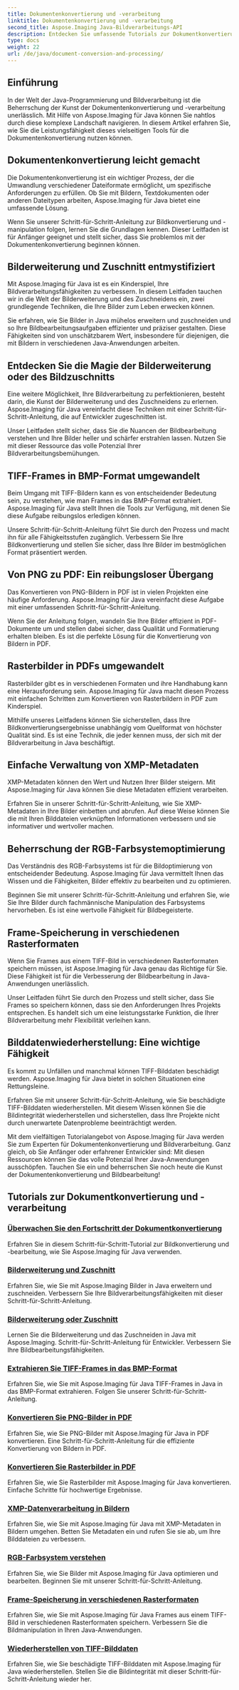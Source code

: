 ```yaml
---
title: Dokumentenkonvertierung und -verarbeitung
linktitle: Dokumentenkonvertierung und -verarbeitung
second_title: Aspose.Imaging Java-Bildverarbeitungs-API
description: Entdecken Sie umfassende Tutorials zur Dokumentkonvertierung und -verarbeitung mit Aspose.Imaging Java. Meistern Sie die Bildmanipulation und -transformation mit diesen Tutorials.
type: docs
weight: 22
url: /de/java/document-conversion-and-processing/
---
```


## Einführung

In der Welt der Java-Programmierung und Bildverarbeitung ist die Beherrschung der Kunst der Dokumentenkonvertierung und -verarbeitung unerlässlich. Mit Hilfe von Aspose.Imaging für Java können Sie nahtlos durch diese komplexe Landschaft navigieren. In diesem Artikel erfahren Sie, wie Sie die Leistungsfähigkeit dieses vielseitigen Tools für die Dokumentenkonvertierung nutzen können.

## Dokumentenkonvertierung leicht gemacht

Die Dokumentenkonvertierung ist ein wichtiger Prozess, der die Umwandlung verschiedener Dateiformate ermöglicht, um spezifische Anforderungen zu erfüllen. Ob Sie mit Bildern, Textdokumenten oder anderen Dateitypen arbeiten, Aspose.Imaging für Java bietet eine umfassende Lösung.

Wenn Sie unserer Schritt-für-Schritt-Anleitung zur Bildkonvertierung und -manipulation folgen, lernen Sie die Grundlagen kennen. Dieser Leitfaden ist für Anfänger geeignet und stellt sicher, dass Sie problemlos mit der Dokumentenkonvertierung beginnen können.

## Bilderweiterung und Zuschnitt entmystifiziert

Mit Aspose.Imaging für Java ist es ein Kinderspiel, Ihre Bildverarbeitungsfähigkeiten zu verbessern. In diesem Leitfaden tauchen wir in die Welt der Bilderweiterung und des Zuschneidens ein, zwei grundlegende Techniken, die Ihre Bilder zum Leben erwecken können.

Sie erfahren, wie Sie Bilder in Java mühelos erweitern und zuschneiden und so Ihre Bildbearbeitungsaufgaben effizienter und präziser gestalten. Diese Fähigkeiten sind von unschätzbarem Wert, insbesondere für diejenigen, die mit Bildern in verschiedenen Java-Anwendungen arbeiten.

## Entdecken Sie die Magie der Bilderweiterung oder des Bildzuschnitts

Eine weitere Möglichkeit, Ihre Bildverarbeitung zu perfektionieren, besteht darin, die Kunst der Bilderweiterung und des Zuschneidens zu erlernen. Aspose.Imaging für Java vereinfacht diese Techniken mit einer Schritt-für-Schritt-Anleitung, die auf Entwickler zugeschnitten ist.

Unser Leitfaden stellt sicher, dass Sie die Nuancen der Bildbearbeitung verstehen und Ihre Bilder heller und schärfer erstrahlen lassen. Nutzen Sie mit dieser Ressource das volle Potenzial Ihrer Bildverarbeitungsbemühungen.

## TIFF-Frames in BMP-Format umgewandelt

Beim Umgang mit TIFF-Bildern kann es von entscheidender Bedeutung sein, zu verstehen, wie man Frames in das BMP-Format extrahiert. Aspose.Imaging für Java stellt Ihnen die Tools zur Verfügung, mit denen Sie diese Aufgabe reibungslos erledigen können.

Unsere Schritt-für-Schritt-Anleitung führt Sie durch den Prozess und macht ihn für alle Fähigkeitsstufen zugänglich. Verbessern Sie Ihre Bildkonvertierung und stellen Sie sicher, dass Ihre Bilder im bestmöglichen Format präsentiert werden.

## Von PNG zu PDF: Ein reibungsloser Übergang

Das Konvertieren von PNG-Bildern in PDF ist in vielen Projekten eine häufige Anforderung. Aspose.Imaging für Java vereinfacht diese Aufgabe mit einer umfassenden Schritt-für-Schritt-Anleitung.

Wenn Sie der Anleitung folgen, wandeln Sie Ihre Bilder effizient in PDF-Dokumente um und stellen dabei sicher, dass Qualität und Formatierung erhalten bleiben. Es ist die perfekte Lösung für die Konvertierung von Bildern in PDF.

## Rasterbilder in PDFs umgewandelt

Rasterbilder gibt es in verschiedenen Formaten und ihre Handhabung kann eine Herausforderung sein. Aspose.Imaging für Java macht diesen Prozess mit einfachen Schritten zum Konvertieren von Rasterbildern in PDF zum Kinderspiel.

Mithilfe unseres Leitfadens können Sie sicherstellen, dass Ihre Bildkonvertierungsergebnisse unabhängig vom Quellformat von höchster Qualität sind. Es ist eine Technik, die jeder kennen muss, der sich mit der Bildverarbeitung in Java beschäftigt.

## Einfache Verwaltung von XMP-Metadaten

XMP-Metadaten können den Wert und Nutzen Ihrer Bilder steigern. Mit Aspose.Imaging für Java können Sie diese Metadaten effizient verarbeiten.

Erfahren Sie in unserer Schritt-für-Schritt-Anleitung, wie Sie XMP-Metadaten in Ihre Bilder einbetten und abrufen. Auf diese Weise können Sie die mit Ihren Bilddateien verknüpften Informationen verbessern und sie informativer und wertvoller machen.

## Beherrschung der RGB-Farbsystemoptimierung

Das Verständnis des RGB-Farbsystems ist für die Bildoptimierung von entscheidender Bedeutung. Aspose.Imaging für Java vermittelt Ihnen das Wissen und die Fähigkeiten, Bilder effektiv zu bearbeiten und zu optimieren.

Beginnen Sie mit unserer Schritt-für-Schritt-Anleitung und erfahren Sie, wie Sie Ihre Bilder durch fachmännische Manipulation des Farbsystems hervorheben. Es ist eine wertvolle Fähigkeit für Bildbegeisterte.

## Frame-Speicherung in verschiedenen Rasterformaten

Wenn Sie Frames aus einem TIFF-Bild in verschiedenen Rasterformaten speichern müssen, ist Aspose.Imaging für Java genau das Richtige für Sie. Diese Fähigkeit ist für die Verbesserung der Bildbearbeitung in Java-Anwendungen unerlässlich.

Unser Leitfaden führt Sie durch den Prozess und stellt sicher, dass Sie Frames so speichern können, dass sie den Anforderungen Ihres Projekts entsprechen. Es handelt sich um eine leistungsstarke Funktion, die Ihrer Bildverarbeitung mehr Flexibilität verleihen kann.

## Bilddatenwiederherstellung: Eine wichtige Fähigkeit

Es kommt zu Unfällen und manchmal können TIFF-Bilddaten beschädigt werden. Aspose.Imaging für Java bietet in solchen Situationen eine Rettungsleine.

Erfahren Sie mit unserer Schritt-für-Schritt-Anleitung, wie Sie beschädigte TIFF-Bilddaten wiederherstellen. Mit diesem Wissen können Sie die Bildintegrität wiederherstellen und sicherstellen, dass Ihre Projekte nicht durch unerwartete Datenprobleme beeinträchtigt werden.

Mit dem vielfältigen Tutorialangebot von Aspose.Imaging für Java werden Sie zum Experten für Dokumentenkonvertierung und Bildverarbeitung. Ganz gleich, ob Sie Anfänger oder erfahrener Entwickler sind: Mit diesen Ressourcen können Sie das volle Potenzial Ihrer Java-Anwendungen ausschöpfen. Tauchen Sie ein und beherrschen Sie noch heute die Kunst der Dokumentenkonvertierung und Bildbearbeitung!
## Tutorials zur Dokumentkonvertierung und -verarbeitung
### [Überwachen Sie den Fortschritt der Dokumentkonvertierung](./monitor-document-conversion-progress/)
Erfahren Sie in diesem Schritt-für-Schritt-Tutorial zur Bildkonvertierung und -bearbeitung, wie Sie Aspose.Imaging für Java verwenden.
### [Bilderweiterung und Zuschnitt](./image-expansion-and-cropping/)
Erfahren Sie, wie Sie mit Aspose.Imaging Bilder in Java erweitern und zuschneiden. Verbessern Sie Ihre Bildverarbeitungsfähigkeiten mit dieser Schritt-für-Schritt-Anleitung.
### [Bilderweiterung oder Zuschnitt](./image-expansion-or-cropping/)
Lernen Sie die Bilderweiterung und das Zuschneiden in Java mit Aspose.Imaging. Schritt-für-Schritt-Anleitung für Entwickler. Verbessern Sie Ihre Bildbearbeitungsfähigkeiten.
### [Extrahieren Sie TIFF-Frames in das BMP-Format](./extract-tiff-frames-to-bmp-format/)
Erfahren Sie, wie Sie mit Aspose.Imaging für Java TIFF-Frames in Java in das BMP-Format extrahieren. Folgen Sie unserer Schritt-für-Schritt-Anleitung.
### [Konvertieren Sie PNG-Bilder in PDF](./convert-png-images-to-pdf/)
Erfahren Sie, wie Sie PNG-Bilder mit Aspose.Imaging für Java in PDF konvertieren. Eine Schritt-für-Schritt-Anleitung für die effiziente Konvertierung von Bildern in PDF.
### [Konvertieren Sie Rasterbilder in PDF](./convert-raster-images-to-pdf/)
Erfahren Sie, wie Sie Rasterbilder mit Aspose.Imaging für Java konvertieren. Einfache Schritte für hochwertige Ergebnisse.
### [XMP-Datenverarbeitung in Bildern](./xmp-data-handling-in-images/)
Erfahren Sie, wie Sie mit Aspose.Imaging für Java mit XMP-Metadaten in Bildern umgehen. Betten Sie Metadaten ein und rufen Sie sie ab, um Ihre Bilddateien zu verbessern.
### [RGB-Farbsystem verstehen](./understanding-rgb-color-system/)
Erfahren Sie, wie Sie Bilder mit Aspose.Imaging für Java optimieren und bearbeiten. Beginnen Sie mit unserer Schritt-für-Schritt-Anleitung.
### [Frame-Speicherung in verschiedenen Rasterformaten](./frame-saving-in-different-raster-formats/)
Erfahren Sie, wie Sie mit Aspose.Imaging für Java Frames aus einem TIFF-Bild in verschiedenen Rasterformaten speichern. Verbessern Sie die Bildmanipulation in Ihren Java-Anwendungen.
### [Wiederherstellen von TIFF-Bilddaten](./recovering-tiff-image-data/)
Erfahren Sie, wie Sie beschädigte TIFF-Bilddaten mit Aspose.Imaging für Java wiederherstellen. Stellen Sie die Bildintegrität mit dieser Schritt-für-Schritt-Anleitung wieder her.